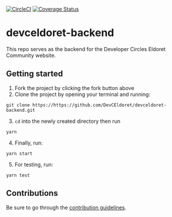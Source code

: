 [![CircleCI](https://circleci.com/gh/DevCEldoret/devceldoret-backend.svg?style=svg)](https://circleci.com/gh/DevCEldoret/devceldoret-backend)
[![Coverage Status](https://coveralls.io/repos/github/miami78/devceldoret-backend/badge.svg?branch=development&service=github)](https://coveralls.io/github/miami78/devceldoret-backend?branch=development)

# devceldoret-backend

This repo serves as the backend for the Developer Circles Eldoret Community website.

## Getting started

1. Fork the project by clicking the fork button above
2. Clone the project by opening your terminal and running:

```shell
git clone https://https://github.com/DevCEldoret/devceldoret-backend.git
```

3. `cd` into the newly created directory then run

```shell
yarn
```

4. Finally, run:

```shell
yarn start
```

5. For testing, run:

```shell
yarn test
```

## Contributions

Be sure to go through the [contribution guidelines](https://github.com/DevCEldoret/devceldoret-backend/blob/development/CONTRIBUTIONS.md).
